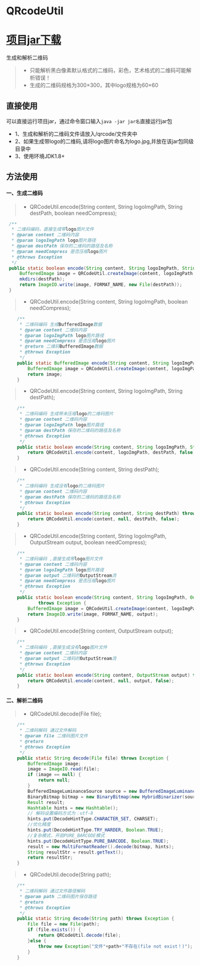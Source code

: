 # QRcodeUtil
# [项目jar下载]("https://github.com/ZhangHeng0805/QRcodeUtil/releases/download/v1.0/QRcodeUtil.zip")
生成和解析二维码
> * 只能解析黑白像素默认格式的二维码，彩色，艺术格式的二维码可能解析错误！
> * 生成的二维码规格为300×300，其中logo规格为60×60
## 直接使用
可以直接运行项目jar，通过命令窗口输入```java -jar jar名```直接运行jar包
- 1、生成和解析的二维码文件请放入/qrcode/文件夹中
- 2、如果生成带logo的二维码,请将logo图片命名为logo.jpg,并放在该jar包同级目录中
- 3、使用环境JDK1.8+


## 方法使用
#### 一、生成二维码
 > * QRCodeUtil.encode(String content, String logoImgPath, String destPath, boolean needCompress);
   ```java
    /**
     * 二维码编码，直接生成带logo图片文件
     * @param content 二维码内容
     * @param logoImgPath logo图片路径
     * @param destPath 保存的二维码的路径及名称
     * @param needCompress 是否压缩logo图片
     * @throws Exception
     */
    public static boolean encode(String content, String logoImgPath, String destPath, boolean needCompress) throws Exception {
        BufferedImage image = QRCodeUtil.createImage(content, logoImgPath, needCompress);
        mkdirs(destPath);
        return ImageIO.write(image, FORMAT_NAME, new File(destPath));
    }
```
> * QRCodeUtil.encode(String content, String logoImgPath, boolean needCompress);
```java
    /**
     * 二维码编码 生成BufferedImage数据
     * @param content 二维码内容
     * @param logoImgPath logo图片路径
     * @param needCompress 是否压缩logo图片
     * @return 二维码BufferedImage数据
     * @throws Exception
     */
    public static BufferedImage encode(String content, String logoImgPath, boolean needCompress) throws Exception {
        BufferedImage image = QRCodeUtil.createImage(content, logoImgPath, needCompress);
        return image;
    }
```
> * QRCodeUtil.encode(String content, String logoImgPath, String destPath);
```java
    /**
     * 二维码编码 生成带未压缩logo的二维码图片
     * @param content 二维码内容
     * @param logoImgPath logo图片路径
     * @param destPath 保存的二维码的路径及名称
     * @throws Exception
     */
    public static boolean encode(String content, String logoImgPath, String destPath) throws Exception {
        return QRCodeUtil.encode(content, logoImgPath, destPath, false);
    }
```
> * QRCodeUtil.encode(String content, String destPath);
```java
    /**
     * 二维码编码 生成没有logo的二维码图片
     * @param content 二维码内容
     * @param destPath 保存的二维码的路径及名称
     * @throws Exception
     */
    public static boolean encode(String content, String destPath) throws Exception {
        return QRCodeUtil.encode(content, null, destPath, false);
    }
```
> * QRCodeUtil.encode(String content, String logoImgPath, OutputStream output, boolean needCompress);
```java
    /**
     * 二维码编码 ,直接生成带logo图片文件
     * @param content 二维码内容
     * @param logoImgPath logo图片路径
     * @param output 二维码的OutputStream流
     * @param needCompress 是否压缩logo图片
     * @throws Exception
     */
    public static boolean encode(String content, String logoImgPath, OutputStream output, boolean needCompress)
            throws Exception {
        BufferedImage image = QRCodeUtil.createImage(content, logoImgPath, needCompress);
        return ImageIO.write(image, FORMAT_NAME, output);
    }
```
> * QRCodeUtil.encode(String content, OutputStream output);
```java
    /**
     * 二维码编码 ,直接生成没有logo图片文件
     * @param content 二维码内容
     * @param output 二维码的OutputStream流
     * @throws Exception
     */
    public static boolean encode(String content, OutputStream output) throws Exception {
        return QRCodeUtil.encode(content, null, output, false);
    }
```
#### 二、解析二维码
> * QRCodeUtil.decode(File file);
```java
    /**
     * 二维码解码 通过文件解码
     * @param file 二维码图片文件
     * @return
     * @throws Exception
     */
    public static String decode(File file) throws Exception {
        BufferedImage image;
        image = ImageIO.read(file);
        if (image == null) {
            return null;
        }
        BufferedImageLuminanceSource source = new BufferedImageLuminanceSource(image);
        BinaryBitmap bitmap = new BinaryBitmap(new HybridBinarizer(source));
        Result result;
        Hashtable hints = new Hashtable();
        // 解码设置编码方式为：utf-8
        hints.put(DecodeHintType.CHARACTER_SET, CHARSET);
        //优化精度
        hints.put(DecodeHintType.TRY_HARDER, Boolean.TRUE);
        //复杂模式，开启PURE_BARCODE模式
        hints.put(DecodeHintType.PURE_BARCODE, Boolean.TRUE);
        result = new MultiFormatReader().decode(bitmap, hints);
        String resultStr = result.getText();
        return resultStr;
    }
```
> * QRCodeUtil.decode(String path);
```java
    /**
     * 二维码解码 通过文件路径解码
     * @param path 二维码图片保存路径
     * @return
     * @throws Exception
     */
    public static String decode(String path) throws Exception {
        File file = new File(path);
        if (file.exists()) {
            return QRCodeUtil.decode(file);
        }else {
            throw new Exception("文件"+path+"不存在(file not exist！)");
        }
    }
```
